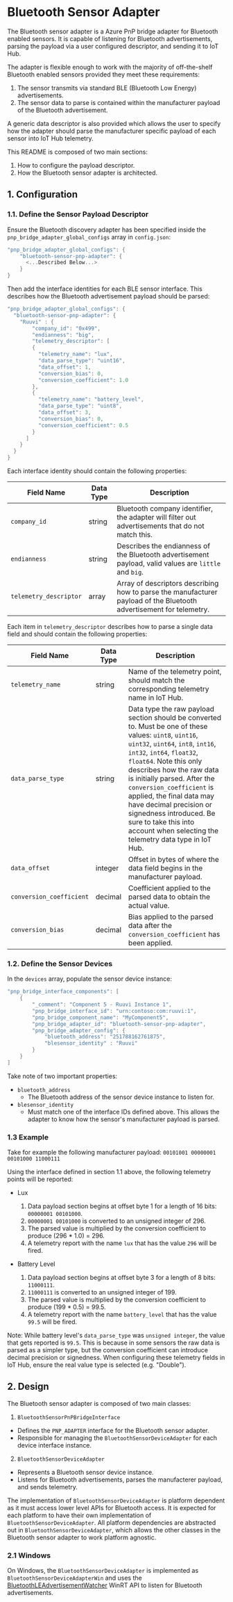 # Bluetooth Sensor Adapter

The Bluetooth sensor adapter is a Azure PnP bridge adapter for Bluetooth enabled sensors. It is capable of listening for Bluetooth advertisements, parsing the payload via a user configured descriptor, and sending it to IoT Hub.

The adapter is flexible enough to work with the majority of off-the-shelf Bluetooth enabled sensors provided they meet these requirements:

1. The sensor transmits via standard BLE (Bluetooth Low Energy) advertisements.
2. The sensor data to parse is contained within the manufacturer payload of the Bluetooth advertisement.

A generic data descriptor is also provided which allows the user to specify how the adapter should parse the manufacturer specific payload of each sensor into IoT Hub telemetry.

This README is composed of two main sections:

1. How to configure the payload descriptor.
2. How the Bluetooth sensor adapter is architected.

## 1. Configuration

### 1.1. Define the Sensor Payload Descriptor

Ensure the Bluetooth discovery adapter has been specified inside the `pnp_bridge_adapter_global_configs` array in `config.json`:

```cpp
"pnp_bridge_adapter_global_configs": {
    "bluetooth-sensor-pnp-adapter": {
      <...Described Below...>
    }
}
```

Then add the interface identities for each BLE sensor interface. This describes how the Bluetooth advertisement payload should be parsed:

```cpp
"pnp_bridge_adapter_global_configs": {
  "bluetooth-sensor-pnp-adapter": {
    "Ruuvi" : {
        "company_id": "0x499",
        "endianness": "big",
        "telemetry_descriptor": [
        {
          "telemetry_name": "lux",
          "data_parse_type": "uint16",
          "data_offset": 1,
          "conversion_bias": 0,
          "conversion_coefficient": 1.0
        },
        {
          "telemetry_name": "battery_level",
          "data_parse_type": "uint8",
          "data_offset": 3,
          "conversion_bias": 0,
          "conversion_coefficient": 0.5
        }
      ]
    }
  }
}
```

Each interface identity should contain the following properties:

| Field Name             | Data Type | Description                                                  |
| ---------------------- | --------- | ------------------------------------------------------------ |
| `company_id`           | string    | Bluetooth company identifier, the adapter will filter out advertisements that do not match this. |
| `endianness`           | string    | Describes the endianness of the Bluetooth advertisement payload, valid values are `little` and `big`. |
| `telemetry_descriptor` | array     | Array of descriptors describing how to parse the manufacturer payload of the Bluetooth advertisement for telemetry. |

Each item in `telemetry_descriptor` describes how to parse a single data field and should contain the following properties:

| Field Name               | Data Type | Description                                                  |
| ------------------------ | --------- | ------------------------------------------------------------ |
| `telemetry_name`         | string    | Name of the telemetry point, should match the corresponding telemetry name in IoT Hub. |
| `data_parse_type`        | string    | Data type the raw payload section should be converted to. Must be one of these values: `uint8`, `uint16`, `uint32`, `uint64`, `int8`, `int16`, `int32`, `int64`, `float32`, `float64`. Note this only describes how the raw data is initially parsed. After the `conversion_coefficient` is applied, the final data may have decimal precision or signedness introduced. Be sure to take this into account when selecting the telemetry data type in IoT Hub. |
| `data_offset`            | integer   | Offset in bytes of where the data field begins in the manufacturer payload. |
| `conversion_coefficient` | decimal   | Coefficient applied to the parsed data to obtain the actual value. |
| `conversion_bias`        | decimal   | Bias applied to the parsed data after the `conversion_coefficient` has been applied. |

### 1.2. Define the Sensor Devices

In the `devices` array, populate the sensor device instance:

```cpp
"pnp_bridge_interface_components": [
    {
        "_comment": "Component 5 - Ruuvi Instance 1",
        "pnp_bridge_interface_id": "urn:contoso:com:ruuvi:1",
        "pnp_bridge_component_name": "MyComponent5",
        "pnp_bridge_adapter_id": "bluetooth-sensor-pnp-adapter",
        "pnp_bridge_adapter_config": {
            "bluetooth_address": "251788162761875",
            "blesensor_identity" : "Ruuvi"
        }
    }
]
```

Take note of two important properties:

- `bluetooth_address`
  - The Bluetooth address of the sensor device instance to listen for.
- `blesensor_identity`
  - Must match one of the interface IDs defined above. This allows the adapter to know how the sensor's manufacturer payload is parsed.

### 1.3 Example

Take for example the following manufacturer payload: `00101001 00000001 00101000 11000111`

Using the interface defined in section 1.1 above, the following telemetry points will be reported:

- Lux

  1. Data payload section begins at offset byte 1 for a length of 16 bits: `00000001 00101000`.
  2. `00000001 00101000` is converted to an unsigned integer of 296.
  3. The parsed value is multiplied by the conversion coefficient to produce (296 * 1.0) = 296.
  4. A telemetry report with the name `lux` that has the value `296` will be fired.

- Battery Level

  1. Data payload section begins at offset byte 3 for a length of 8 bits: `11000111`.
  2. `11000111` is converted to an unsigned integer of 199.
  3. The parsed value is multiplied by the conversion coefficient to produce (199 * 0.5) = 99.5.
  4. A telemetry report with the name `battery_level` that has the value `99.5` will be fired.

Note: While battery level's `data_parse_type` was `unsigned integer`, the value that gets reported is `99.5`. This is because in some sensors the raw data is parsed as a simpler type, but the conversion coefficient can introduce decimal precision or signedness. When configuring these telemetry fields in IoT Hub, ensure the real value type is selected (e.g. "Double").

## 2. Design

The Bluetooth sensor adapter is composed of two main classes:

1. `BluetoothSensorPnPBridgeInterface`
  - Defines the `PNP_ADAPTER` interface for the Bluetooth sensor adapter.
  - Responsible for managing the `BluetoothSensorDeviceAdapter` for each device interface instance.

2. `BluetoothSensorDeviceAdapter`
  - Represents a Bluetooth sensor device instance.
  - Listens for Bluetooth advertisements, parses the manufacterer payload, and sends telemetry.

The implementation of `BluetoothSensorDeviceAdapter` is platform dependent as it must access lower level APIs for Bluetooth access. It is expected for each platform to have their own implementation of `BluetoothSensorDeviceAdapter`. All platform dependencies are abstracted out in `BluetoothSensorDeviceAdapter`, which allows the other classes in the Bluetooth sensor adapter to work platform agnostic.

### 2.1 Windows

On Windows, the `BluetoothSensorDeviceAdapter` is implemented as `BluetoothSensorDeviceAdapterWin` and uses the [BluetoothLEAdvertisementWatcher]( https://docs.microsoft.com/uwp/api/windows.devices.bluetooth.advertisement.bluetoothleadvertisementwatcher) WinRT API to listen for Bluetooth advertisements.
